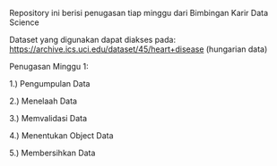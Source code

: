 Repository ini berisi penugasan tiap minggu dari Bimbingan Karir Data Science

Dataset yang digunakan dapat diakses pada: https://archive.ics.uci.edu/dataset/45/heart+disease (hungarian data)

Penugasan Minggu 1:

1.) Pengumpulan Data

2.) Menelaah Data

3.) Memvalidasi Data

4.) Menentukan Object Data

5.) Membersihkan Data
